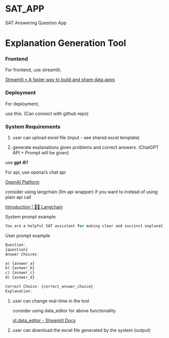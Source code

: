 # SAT_APP
SAT Answering Question App
# Explanation Generation Tool

### Frontend

For frontend, use streamlit.

[Streamlit • A faster way to build and share data apps](https://streamlit.io/)

### Deployment

For deployment,

use this. (Can connect with github repo) 

[](https://share.streamlit.io/)

### System Requirements

1. user can upload excel file (input - see shared excel template)

1. generate explanations given problems and correct answers. (ChatGPT API + Prompt will be given) 

use **gpt 4!!**

For api, use openai’s chat api

[OpenAI Platform](https://platform.openai.com/docs/api-reference/chat/object)

consider using langchain (llm api wrapper) if you want to instead of using plain api call

[Introduction | 🦜️🔗 Langchain](https://python.langchain.com/docs/get_started/introduction)

System prompt example

```jsx
You are a helpful SAT assistant for making clear and succinct explanations given a question and correct answer choice. You should give why the correct answer is correct and why other choices are incorrect. If the question is short answer question, just give how you got to the correct answer. Please be concise in your response
```

User prompt example

```jsx
Question: 
{question}
Answer Choices:

a) {asnwer_a}
b) {asnwer_b}
c) {asnwer_c}
d) {asnwer_d}

Correct Choice: {correct_answer_choice}
Explanation:
```

1. user can change real-time in the tool 
    
    consider using data_editor for above functionality
    
    [st.data_editor - Streamlit Docs](https://docs.streamlit.io/library/api-reference/data/st.data_editor)
    

1. user can download the excel file generated by the system (output)
